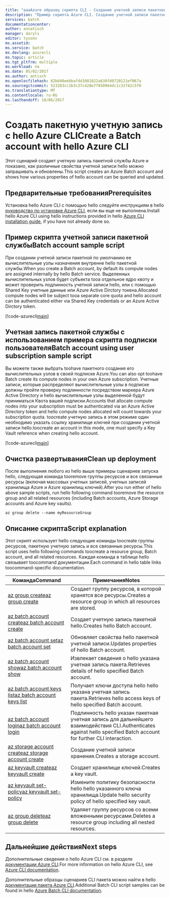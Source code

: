 ```yaml
---
title: "aaaAzure образец скрипта CLI - Создание учетной записи пакетного | Документы Microsoft"
description: "Пример скрипта Azure CLI. Создание учетной записи пакетной службы"
services: batch
documentationcenter: 
author: annatisch
manager: daryls
editor: tysonn
ms.assetid: 
ms.service: batch
ms.devlang: azurecli
ms.topic: article
ms.tgt_pltfrm: multiple
ms.workload: na
ms.date: 05/02/2017
ms.author: antisch
ms.openlocfilehash: 62b640eebbafdd1081822a638fd0720121ef067a
ms.sourcegitcommit: 523283cc1b3c37c428e77850964dc1c33742c5f0
ms.translationtype: MT
ms.contentlocale: ru-RU
ms.lasthandoff: 10/06/2017
---
```

# <a name="create-a-batch-account-with-hello-azure-cli"></a><span data-ttu-id="ae893-103">Создать пакетную учетную запись с hello Azure CLI</span><span class="sxs-lookup"><span data-stu-id="ae893-103">Create a Batch account with hello Azure CLI</span></span>

<span data-ttu-id="ae893-104">Этот сценарий создает учетную запись пакетной службы Azure и показано, как различные свойства учетной записи hello можно запрашивать и обновлены.</span><span class="sxs-lookup"><span data-stu-id="ae893-104">This script creates an Azure Batch account and shows how various properties of hello account can be queried and updated.</span></span>

## <a name="prerequisites"></a><span data-ttu-id="ae893-105">Предварительные требования</span><span class="sxs-lookup"><span data-stu-id="ae893-105">Prerequisites</span></span>

<span data-ttu-id="ae893-106">Установка hello Azure CLI с помощью hello следуйте инструкциям в hello [руководство по установке Azure CLI](https://docs.microsoft.com/cli/azure/install-azure-cli), если вы еще не выполнена.</span><span class="sxs-lookup"><span data-stu-id="ae893-106">Install hello Azure CLI using hello instructions provided in hello [Azure CLI installation guide](https://docs.microsoft.com/cli/azure/install-azure-cli), if you have not already done so.</span></span>

## <a name="batch-account-sample-script"></a><span data-ttu-id="ae893-107">Пример скрипта учетной записи пакетной службы</span><span class="sxs-lookup"><span data-stu-id="ae893-107">Batch account sample script</span></span>

<span data-ttu-id="ae893-108">При создании учетной записи пакетной по умолчанию ее вычислительные узлы назначения внутренне hello пакетной службы.</span><span class="sxs-lookup"><span data-stu-id="ae893-108">When you create a Batch account, by default its compute nodes are assigned internally by hello Batch service.</span></span> <span data-ttu-id="ae893-109">Выделенных вычислительных узлов будет субъекта tooa отдельное ядро квоту и может проверить подлинность учетной записи hello, или с помощью Shared Key учетные данные или Azure Active Dirctory токена.</span><span class="sxs-lookup"><span data-stu-id="ae893-109">Allocated compute nodes will be subject tooa separate core quota and hello account can be authenticated either via Shared Key credentials or an Azure Active Dirctory token.</span></span>

[!code-azurecli[main](../../../cli_scripts/batch/create-account/create-account.sh "Create Account")]

## <a name="batch-account-using-user-subscription-sample-script"></a><span data-ttu-id="ae893-110">Учетная запись пакетной службы с использованием примера скрипта подписки пользователя</span><span class="sxs-lookup"><span data-stu-id="ae893-110">Batch account using user subscription sample script</span></span>

<span data-ttu-id="ae893-111">Вы можете также выбрать toohave пакетного создания его вычислительных узлов в своей подписке Azure.</span><span class="sxs-lookup"><span data-stu-id="ae893-111">You can also opt toohave Batch create its compute nodes in your own Azure subscription.</span></span>
<span data-ttu-id="ae893-112">Учетные записи, которые распределяют вычислительные узлы в подписке должны пройти проверку подлинности посредством маркера Azure Active Directory и hello вычислительные узлы выделенной будут приниматься Квота вашей подписки.</span><span class="sxs-lookup"><span data-stu-id="ae893-112">Accounts that allocate compute nodes into your subscription must be authenticated via an Azure Active Directory token and hello compute nodes allocated will count towards your subscription quota.</span></span> <span data-ttu-id="ae893-113">toocreate учетную запись в этом режиме один необходимо указать ссылку хранилище ключей при создании учетной записи hello.</span><span class="sxs-lookup"><span data-stu-id="ae893-113">toocreate an account in this mode, one must specify a Key Vault reference when creating hello account.</span></span>

[!code-azurecli[main](../../../cli_scripts/batch/create-account/create-account-user-subscription.sh  "Create Account using User Subscription")]

## <a name="clean-up-deployment"></a><span data-ttu-id="ae893-114">Очистка развертывания</span><span class="sxs-lookup"><span data-stu-id="ae893-114">Clean up deployment</span></span>

<span data-ttu-id="ae893-115">После выполнения любого из hello выше примеры сценариев запуска hello, следующая команда tooremove группы ресурсов и все связанные ресурсы (включая массовых учетных записей, учетных записей хранилища Azure и Azure хранилищ ключей).</span><span class="sxs-lookup"><span data-stu-id="ae893-115">After you run either of hello above sample scripts, run hello following command tooremove the resource group and all related resources (including Batch accounts, Azure Storage accounts and Azure key vaults).</span></span>

```azurecli
az group delete --name myResourceGroup
```

## <a name="script-explanation"></a><span data-ttu-id="ae893-116">Описание скрипта</span><span class="sxs-lookup"><span data-stu-id="ae893-116">Script explanation</span></span>

<span data-ttu-id="ae893-117">Этот скрипт использует hello следующие команды toocreate группы ресурсов, пакетную учетную запись и все связанные ресурсы.</span><span class="sxs-lookup"><span data-stu-id="ae893-117">This script uses hello following commands toocreate a resource group, Batch account, and all related resources.</span></span> <span data-ttu-id="ae893-118">Каждая команда в таблице hello связывает toocommand документации.</span><span class="sxs-lookup"><span data-stu-id="ae893-118">Each command in hello table links toocommand-specific documentation.</span></span>

| <span data-ttu-id="ae893-119">Команда</span><span class="sxs-lookup"><span data-stu-id="ae893-119">Command</span></span> | <span data-ttu-id="ae893-120">Примечания</span><span class="sxs-lookup"><span data-stu-id="ae893-120">Notes</span></span> |
|---|---|
| [<span data-ttu-id="ae893-121">az group create</span><span class="sxs-lookup"><span data-stu-id="ae893-121">az group create</span></span>](https://docs.microsoft.com/cli/azure/group#create) | <span data-ttu-id="ae893-122">Создает группу ресурсов, в которой хранятся все ресурсы.</span><span class="sxs-lookup"><span data-stu-id="ae893-122">Creates a resource group in which all resources are stored.</span></span> |
| [<span data-ttu-id="ae893-123">az batch account create</span><span class="sxs-lookup"><span data-stu-id="ae893-123">az batch account create</span></span>](https://docs.microsoft.com/cli/azure/batch/account#create) | <span data-ttu-id="ae893-124">Создает учетную запись пакетной hello.</span><span class="sxs-lookup"><span data-stu-id="ae893-124">Creates hello Batch account.</span></span>  |
| [<span data-ttu-id="ae893-125">az batch account set</span><span class="sxs-lookup"><span data-stu-id="ae893-125">az batch account set</span></span>](https://docs.microsoft.com/cli/azure/batch/account#set) | <span data-ttu-id="ae893-126">Обновляет свойства hello пакетной учетной записи.</span><span class="sxs-lookup"><span data-stu-id="ae893-126">Updates properties of hello Batch account.</span></span>  |
| [<span data-ttu-id="ae893-127">az batch account show</span><span class="sxs-lookup"><span data-stu-id="ae893-127">az batch account show</span></span>](https://docs.microsoft.com/cli/azure/batch/account#show) | <span data-ttu-id="ae893-128">Извлекает сведения о hello указана учетная запись пакета.</span><span class="sxs-lookup"><span data-stu-id="ae893-128">Retrieves details of hello specified Batch account.</span></span>  |
| [<span data-ttu-id="ae893-129">az batch account keys list</span><span class="sxs-lookup"><span data-stu-id="ae893-129">az batch account keys list</span></span>](https://docs.microsoft.com/cli/azure/batch/account/keys#list) | <span data-ttu-id="ae893-130">Получает ключи доступа hello hello указана учетная запись пакета.</span><span class="sxs-lookup"><span data-stu-id="ae893-130">Retrieves hello access keys of hello specified Batch account.</span></span>  |
| [<span data-ttu-id="ae893-131">az batch account login</span><span class="sxs-lookup"><span data-stu-id="ae893-131">az batch account login</span></span>](https://docs.microsoft.com/cli/azure/batch/account#login) | <span data-ttu-id="ae893-132">Подлинность hello указан пакетная учетная запись для дальнейшего взаимодействия CLI.</span><span class="sxs-lookup"><span data-stu-id="ae893-132">Authenticates against hello specified Batch account for further CLI interaction.</span></span>  |
| [<span data-ttu-id="ae893-133">az storage account create</span><span class="sxs-lookup"><span data-stu-id="ae893-133">az storage account create</span></span>](https://docs.microsoft.com/cli/azure/storage/account#create) | <span data-ttu-id="ae893-134">Создание учетной записи хранения.</span><span class="sxs-lookup"><span data-stu-id="ae893-134">Creates a storage account.</span></span> |
| [<span data-ttu-id="ae893-135">az keyvault create</span><span class="sxs-lookup"><span data-stu-id="ae893-135">az keyvault create</span></span>](https://docs.microsoft.com/cli/azure/keyvault#create) | <span data-ttu-id="ae893-136">Создает хранилище ключей.</span><span class="sxs-lookup"><span data-stu-id="ae893-136">Creates a key vault.</span></span> |
| [<span data-ttu-id="ae893-137">az keyvault set-policy</span><span class="sxs-lookup"><span data-stu-id="ae893-137">az keyvault set-policy</span></span>](https://docs.microsoft.com/cli/azure/keyvault#set-policy) | <span data-ttu-id="ae893-138">Измените политику безопасности hello hello указанного ключа хранилища.</span><span class="sxs-lookup"><span data-stu-id="ae893-138">Update hello security policy of hello specified key vault.</span></span> |
| [<span data-ttu-id="ae893-139">az group delete</span><span class="sxs-lookup"><span data-stu-id="ae893-139">az group delete</span></span>](https://docs.microsoft.com/cli/azure/group#delete) | <span data-ttu-id="ae893-140">Удаляет группу ресурсов со всеми вложенными ресурсами.</span><span class="sxs-lookup"><span data-stu-id="ae893-140">Deletes a resource group including all nested resources.</span></span> |

## <a name="next-steps"></a><span data-ttu-id="ae893-141">Дальнейшие действия</span><span class="sxs-lookup"><span data-stu-id="ae893-141">Next steps</span></span>

<span data-ttu-id="ae893-142">Дополнительные сведения о hello Azure CLI см. в разделе [документации Azure CLI](https://docs.microsoft.com/cli/azure/overview).</span><span class="sxs-lookup"><span data-stu-id="ae893-142">For more information on hello Azure CLI, see [Azure CLI documentation](https://docs.microsoft.com/cli/azure/overview).</span></span>

<span data-ttu-id="ae893-143">Дополнительные образцы сценариев CLI пакета можно найти в hello [документации пакета Azure CLI](../batch-cli-samples.md).</span><span class="sxs-lookup"><span data-stu-id="ae893-143">Additional Batch CLI script samples can be found in hello [Azure Batch CLI documentation](../batch-cli-samples.md).</span></span>
